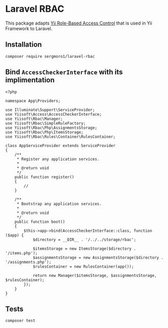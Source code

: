 # Laravel RBAC
This package adapts [Yii Role-Based Access Control](https://github.com/yiisoft/rbac) that is used in Yii Framework to Laravel.

## Installation
```
composer require sergmoro1/laravel-rbac
```

## Bind `AccessCheckerInterface` with its implimentation
```
<?php

namespace App\Providers;

use Illuminate\Support\ServiceProvider;
use Yiisoft\Access\AccessCheckerInterface;
use Yiisoft\Rbac\Manager;
use Yiisoft\Rbac\SimpleRuleFactory;
use Yiisoft\Rbac\Php\AssignmentsStorage;
use Yiisoft\Rbac\Php\ItemsStorage;
use Yiisoft\Rbac\Rules\Container\RulesContainer;

class AppServiceProvider extends ServiceProvider
{
    /**
     * Register any application services.
     *
     * @return void
     */
    public function register()
    {
        //
    }

    /**
     * Bootstrap any application services.
     *
     * @return void
     */
    public function boot()
    {
        $this->app->bind(AccessCheckerInterface::class, function ($app) {
            $directory = __DIR__ . '/../../storage/rbac';

            $itemsStorage = new ItemsStorage($directory . '/items.php');
            $assignmentsStorage = new AssignmentsStorage($directory . '/assignments.php');
            $rulesContainer = new RulesContainer(app());
    
            return new Manager($itemsStorage, $assignmentsStorage, $rulesContainer);
        });
    }
}
```
## 
## Tests
```
composer test
```
